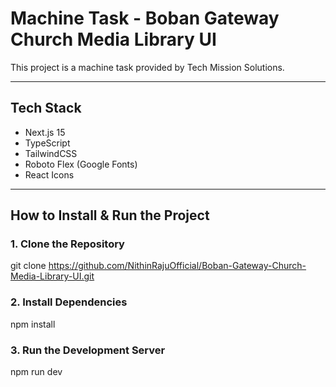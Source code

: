 # Machine Task - Boban Gateway Church Media Library UI

This project is a machine task provided by Tech Mission Solutions.

---

## Tech Stack

- Next.js 15
- TypeScript
- TailwindCSS
- Roboto Flex (Google Fonts)
- React Icons

---

## How to Install & Run the Project

### 1. Clone the Repository
git clone https://github.com/NithinRajuOfficial/Boban-Gateway-Church-Media-Library-UI.git

### 2. Install Dependencies
npm install

### 3. Run the Development Server
npm run dev

